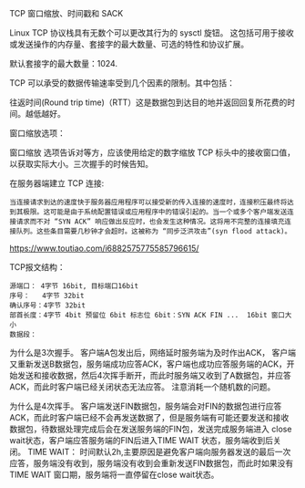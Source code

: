 TCP 窗口缩放、时间戳和 SACK

Linux TCP 协议栈具有无数个可以更改其行为的 sysctl 旋钮。 这包括可用于接收或发送操作的内存量、套接字的最大数量、可选的特性和协议扩展。

默认套接字的最大数量：1024.


TCP 可以承受的数据传输速率受到几个因素的限制。其中包括：

往返时间(Round trip time)（RTT）这是数据包到达目的地并返回回复所花费的时间。越低越好。


窗口缩放选项： 

窗口缩放 选项告诉对等方，应该使用给定的数字缩放 TCP 标头中的接收窗口值，以获取实际大小。三次握手的时候告知。


在服务器端建立 TCP 连接:

	当连接请求到达的速度快于服务器应用程序可以接受新的传入连接的速度时，连接积压最终将达到其极限。这可能是由于系统配置错误或应用程序中的错误引起的。当一个或多个客户端发送连接请求而不对 “SYN ACK” 响应做出反应时，也会发生这种情况。这将用不完整的连接填充连接队列。这些条目需要几秒钟才会超时。这被称为 “同步泛洪攻击”(syn flood attack)。

https://www.toutiao.com/i6882575775585796615/


TCP报文结构：

	源端口： 4字节 16bit, 目标端口16bit  
	序号：   4字节 32bit 
	确认序号：4字节 32bit
	部首长度：4字节 4bit 预留位 6bit 标志位 6bit：SYN ACK FIN ...  16bit 窗口大小 
	数据段：


为什么是3次握手。
	客户端A包发出后，网络延时服务端为及时作出ACK， 客户端又重新发送B数据包，服务端成功应答ACK，客户端也成功应答服务端的ACK，开始发送和接收数据，然后4次挥手断开，而此时服务端又收到了A数据包，并应答ACK，而此时客户端已经关闭状态无法应答。
	注意消耗一个随机数的问题。

为什么是4次挥手。
	客户端发送FIN数据包，服务端会对FIN的数据包进行应答ACK，而此时客户端已经不会再发送数据了，但是服务端有可能还要发送和接收数据包，待数据处理完成后会在发送服务端的FIN包，发送完成服务端进入 close wait状态，客户端应答服务端的FIN后进入TIME WAIT 状态，服务端收到后关闭。
	TIME WAIT： 时间默认2h,主要原因是避免客户端向服务器发送的最后一次应答，服务端没有收到，服务端没有收到会重新发送FIN数据包，而此时如果没有TIME WAIT 窗口期，服务端将一直停留在close wait状态。

